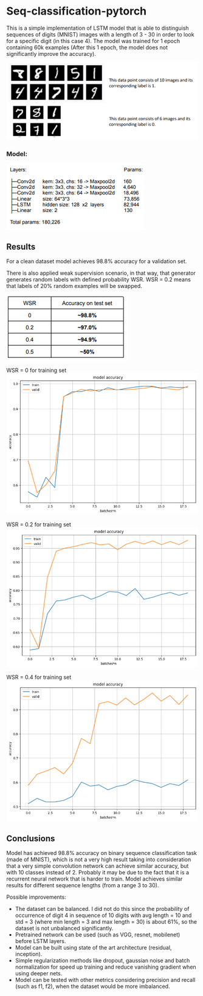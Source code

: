 # Seq-classification-pytorch

This is a simple implementation of LSTM model that is able to distinguish sequences of digits (MNIST) images with a length of 3 - 30 in order to look for a specific digit (in this case 4). 
The model was trained for 1 epoch containing 60k examples (After this 1 epoch, the model does not significantly improve the accuracy).

![](resources/example.png)

### Model:

![](resources/architecture.png)

## Results

For a clean dataset model achieves 98.8% accuracy for a validation set.

There is also applied weak supervision scenario, in that way, that generator generates random labels with defined probability WSR. WSR = 0.2 means that labels of 20% random examples will be swapped.

![](resources/results_acc.png)

WSR = 0 for training set
![](results/training_history_wsr_0.png)

WSR = 0.2 for training set
![](results/training_history_wsr_0.2.png)

WSR = 0.4 for training set
![](results/training_history_wsr_0.4.png)


## Conclusions

Model has achieved 98.8% accuracy on binary sequence classification task (made of MNIST), which is not a very high result taking into consideration that a very simple convolution network can achieve similar accuracy, but with 10 classes instead of 2.
Probably it may be due to the fact that it is a recurrent neural network that is harder to train.
Model achieves similar results for different sequence lengths (from a range 3 to 30).


Possible improvements:


* The dataset can be balanced. I did not do this since the probability of occurrence of digit 4 in sequence of 10 digits with avg length = 10 and std = 3 (where min length = 3 and max length = 30) is about 61%, so the dataset is not unbalanced significantly.
* Pretrained network can be used (such as VGG, resnet, mobilenet) before LSTM layers.
* Model can be built using state of the art architecture (residual, inception).
* Simple regularization methods like dropout, gaussian noise and batch normalization for speed up training and reduce vanishing gradient when using deeper nets.
* Model can be tested with other metrics considering precision and recall (such as f1, f2), when the dataset would be more imbalanced.


